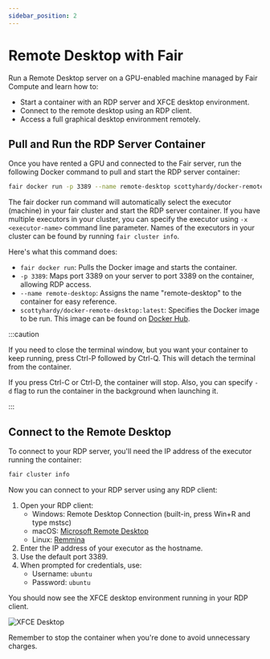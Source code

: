 ```yaml
---
sidebar_position: 2
---
```


# Remote Desktop with Fair

Run a Remote Desktop server on a GPU-enabled machine managed by Fair Compute and learn how to:
- Start a container with an RDP server and XFCE desktop environment.
- Connect to the remote desktop using an RDP client.
- Access a full graphical desktop environment remotely.

## Pull and Run the RDP Server Container

Once you have rented a GPU and connected to the Fair server, run the 
following Docker command to pull and start the RDP server container:

```bash
fair docker run -p 3389 --name remote-desktop scottyhardy/docker-remote-desktop:latest
```

The fair docker run command will automatically select the executor (machine)
in your fair cluster and start the RDP server container. If you have multiple executors
in your cluster, you can specify the executor using `-x <executor-name>`
command line parameter. Names of the executors in your cluster
can be found by running `fair cluster info`.

Here's what this command does:
- `fair docker run`: Pulls the Docker image and starts the container.
- `-p 3389`: Maps port 3389 on your server to port 3389 on the container, allowing RDP access.
- `--name remote-desktop`: Assigns the name "remote-desktop" to the container for easy reference.
- `scottyhardy/docker-remote-desktop:latest`: Specifies the Docker image to be run. This image can be found on [Docker Hub](https://hub.docker.com/r/scottyhardy/docker-remote-desktop).

:::caution

If you need to close the terminal window, but you want your container to keep running,
press Ctrl-P followed by Ctrl-Q. This will detach the terminal from the container.

If you press Ctrl-C or Ctrl-D, the container will stop. Also, you can specify `-d` flag
to run the container in the background when launching it.

:::

## Connect to the Remote Desktop

To connect to your RDP server, you'll need the IP address of the executor running the container:

```bash
fair cluster info
```

Now you can connect to your RDP server using any RDP client:


1. Open your RDP client:
   - Windows: Remote Desktop Connection (built-in, press Win+R and type mstsc)
   - macOS: [Microsoft Remote Desktop](https://apps.apple.com/us/app/microsoft-remote-desktop/id1295203466?mt=12) 
   - Linux: [Remmina](https://remmina.org/how-to-install-remmina/)
2. Enter the IP address of your executor as the hostname.
3. Use the default port 3389.
4. When prompted for credentials, use:
   - Username: `ubuntu`
   - Password: `ubuntu`

You should now see the XFCE desktop environment running in your RDP client.

![XFCE Desktop](/img/xfce-desktop.png)


Remember to stop the container when you're done to avoid unnecessary charges.

